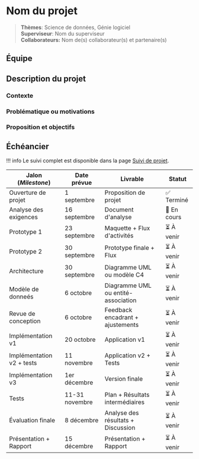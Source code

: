 # Nom du projet

> **Thèmes**: Science de données, Génie logiciel  
> **Superviseur**: Nom du superviseur  
> **Collaborateurs:** Nom de(s) collaborateur(s) et partenaire(s)

## Équipe

## Description du projet

### Contexte

### Problématique ou motivations

### Proposition et objectifs


## Échéancier

!!! info
    Le suivi complet est disponible dans la page [Suivi de projet](suivi.md).

| Jalon (*Milestone*)            | Date prévue   | Livrable                            | Statut      |
|--------------------------------|---------------|-------------------------------------|-------------|
| Ouverture de projet            | 1 septembre   | Proposition de projet               | ✅ Terminé  |
| Analyse des exigences          | 16 septembre  | Document d'analyse                  | 🔄 En cours |
| Prototype 1                    | 23 septembre  | Maquette + Flux d'activités         | ⏳ À venir  |
| Prototype 2                    | 30 septembre  | Prototype finale + Flux             | ⏳ À venir  |
| Architecture                   | 30 septembre  | Diagramme UML ou modèle C4          | ⏳ À venir  |
| Modèle de donneés              | 6 octobre     | Diagramme UML ou entité-association | ⏳ À venir  |
| Revue de conception            | 6 octobre     | Feedback encadrant + ajustements    | ⏳ À venir  |
| Implémentation v1              | 20 octobre    | Application v1                      | ⏳ À venir  |
| Implémentation v2 + tests      | 11 novembre   | Application v2 + Tests              | ⏳ À venir  |
| Implémentation v3              | 1er décembre  | Version finale                      | ⏳ À venir  |
| Tests                          | 11-31 novembre| Plan + Résultats intermédiaires     | ⏳ À venir  |
| Évaluation finale              | 8 décembre    | Analyse des résultats + Discussion  | ⏳ À venir  |
| Présentation + Rapport         | 15 décembre   | Présentation + Rapport              | ⏳ À venir  |
